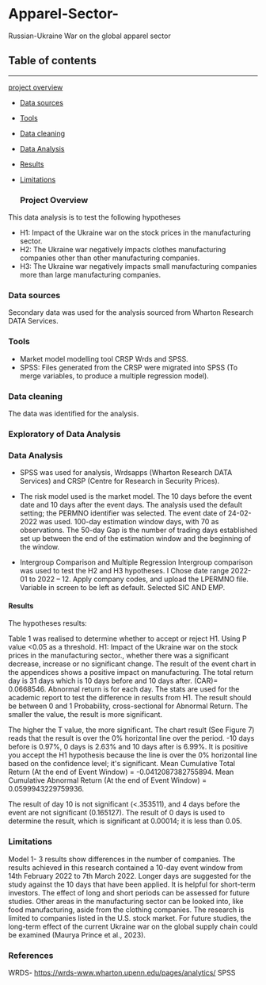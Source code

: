 # Apparel-Sector-
Russian-Ukraine War on the global apparel sector 

## Table of contents
---
[project overview](#project-overview)
- [Data sources](#data-sources)
- [Tools](#tools)
- [Data cleaning](#data-cleaning)
- [Data Analysis](#data-analysis)
- [Results](#results)
- [Limitations](#limitations)

  ### Project Overview

  
This data analysis is to test the following hypotheses
- H1: Impact of the Ukraine war on the stock prices in the manufacturing sector.
- H2: The Ukraine war negatively impacts clothes manufacturing companies other than other manufacturing companies.
- H3: The Ukraine war negatively impacts small manufacturing companies more than large manufacturing companies.

### Data sources
Secondary data was used for the analysis sourced from Wharton  Research DATA Services.

### Tools 
- Market model modelling tool CRSP Wrds and SPSS.
- SPSS: Files generated from  the CRSP  were migrated into SPSS (To merge variables, to produce a multiple regression model).

### Data cleaning
The data was identified for the analysis.

### Exploratory of Data Analysis

### Data Analysis
- SPSS was used for analysis, Wrdsapps (Wharton  Research DATA Services) and CRSP (Centre for Research in Security Prices).
- The risk model used is the market model. The 10 days before the event date and 10 days after the event days. The analysis used the default setting; the PERMNO identifier was selected. The event date of 24-02-2022 was used.
 100-day estimation window days, with 70 as observations. The 50-day Gap is the number of trading days established set up between the end of the estimation window and the beginning of the window.

- Intergroup Comparison and Multiple Regression 
Intergroup comparison was used to test the H2 and H3 hypotheses.  I Chose date range 2022-01 to 2022 – 12. Apply company codes, and upload the LPERMNO file. Variable in screen to be left as default. Selected SIC AND EMP.

#### Results

The hypotheses results:

Table 1 was realised to determine whether to accept or reject H1. Using P value <0.05 as a threshold.
H1: Impact of the Ukraine war on the stock prices in the manufacturing sector., whether there was a significant decrease, increase or no significant change.
The result of the event chart in the appendices shows a positive impact on manufacturing.
The total return day is 31 days which is 10 days before and 10 days after. (CAR)= 0.0668546.
Abnormal return is for each day. The stats are used for the academic report to test the difference in results from H1. The result should be between 0 and 1 Probability, cross-sectional for Abnormal Return. The smaller the value, the result is more significant.

The higher the T value, the more significant. 
The chart result (See Figure 7) reads that the result is over the 0% horizontal line over the period. -10 days before is 0.97%, 0 days is 2.63% and 10 days after is 6.99%. It is positive you accept the H1 hypothesis because the line is over the 0% horizontal line based on the confidence level; it's significant.
Mean Cumulative Total Return (At the end of Event Window) = -0.0412087382755894.
Mean Cumulative Abnormal Return (At the end of Event Window) = 0.0599943229759936.

The result of day 10 is not significant (<.353511), and 4 days before the event are not significant (0.165127). The result of 0 days is used to determine the result, which is significant at 0.00014; it is less than 0.05.



### Limitations 

Model 1- 3 results show differences in the number of companies. The results achieved in this research contained a 10-day event window from 14th February 2022 to 7th March 2022. Longer days are suggested for the study against the 10 days that have been applied. It is helpful for short-term investors. The effect of long and short periods can be assessed for future studies. Other areas in the manufacturing sector can be looked into, like food manufacturing, aside from the clothing companies. The research is limited to companies listed in the U.S. stock market. For future studies, the long-term effect of the current Ukraine war on the global supply chain could be examined (Maurya Prince et al., 2023).

### References
WRDS- https://wrds-www.wharton.upenn.edu/pages/analytics/
SPSS

